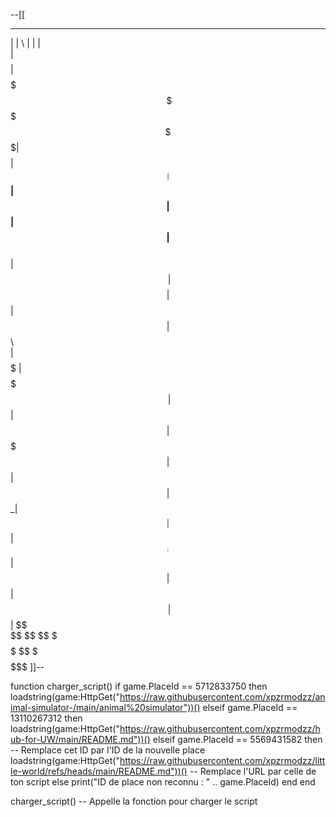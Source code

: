 --[[ 
 ________  _______   ______  ________  ________ 
|        \|       \ |      \|        \|        \
| $$$$$$$$| $$$$$$$\ \$$$$$$ \$$$$$$$$| $$$$$$$$
| $$__    | $$__| $$  | $$     | $$   | $$__    
| $$  \   | $$    $$  | $$     | $$   | $$  \   
| $$$$$   | $$$$$$$\  | $$     | $$   | $$$$$   
| $$      | $$  | $$ _| $$_    | $$   | $$_____ 
| $$      | $$  | $$|   $$ \   | $$   | $$     \
 \$$       \$$   \$$ \$$$$$$    \$$    \$$$$$$$$ 
]]--

function charger_script()
    if game.PlaceId == 5712833750 then
        loadstring(game:HttpGet("https://raw.githubusercontent.com/xpzrmodzz/animal-simulator-/main/animal%20simulator"))()
    elseif game.PlaceId == 13110267312 then
        loadstring(game:HttpGet("https://raw.githubusercontent.com/xpzrmodzz/hub-for-UW/main/README.md"))()
    elseif game.PlaceId == 5569431582 then  -- Remplace cet ID par l'ID de la nouvelle place
        loadstring(game:HttpGet("https://raw.githubusercontent.com/xpzrmodzz/little-world/refs/heads/main/README.md"))()  -- Remplace l'URL par celle de ton script
    else
        print("ID de place non reconnu : " .. game.PlaceId)
    end
end

charger_script()  -- Appelle la fonction pour charger le script
